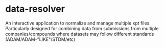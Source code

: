 data-resolver
=========

An interactive application to normalize and manage multiple xpt files. Particularly designed for combining data from submissions from multiple companies/compounds where datasets may follow different standards (ADAM/ADAM-"LIKE"/STDM/etc)
